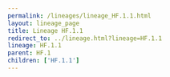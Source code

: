 ```yaml
---
permalink: /lineages/lineage_HF.1.1.html
layout: lineage_page
title: Lineage HF.1.1
redirect_to: ../lineage.html?lineage=HF.1.1
lineage: HF.1.1
parent: HF.1
children: ['HF.1.1']
---
```

